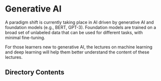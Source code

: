 # Generative AI

A paradigm shift is currently taking place in AI driven by generative AI and foundation models (e.g., BERT, GPT-3). Foundation models are trained on a broad set of unlabeled data that can be used for different tasks, with minimal fine-tuning. 

For those learners new to generative AI, the lectures on machine learning and deep learning will help them better understand the content of these lectures.

## Directory Contents
